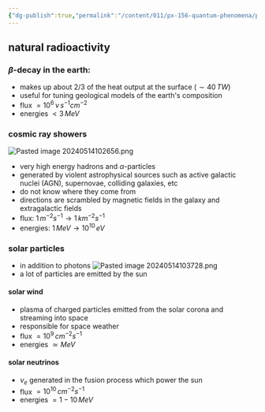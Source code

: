 ```yaml
---
{"dg-publish":true,"permalink":"/content/011/px-156-quantum-phenomena/px-156-b-particle-physics/px-156-j-particle-decays-and-relativistic-kinematics/px-156-j5-natural-sources-of-particles/","noteIcon":"1","created":"2024-11-25T10:50:32.000+00:00","updated":"2024-11-26T20:06:07.814+00:00"}
---
```


## natural radioactivity
### $\beta$-decay in the earth:
- makes up about $2/3$ of the heat output at the surface $(\sim40\,TW)$
- useful for tuning geological models of the earth's composition
- flux $=10^{6}\,\nu\,s^{-1}cm^{-2}$
- energies $<3\,MeV$
### cosmic ray showers
![Pasted image 20240514102656.png](/img/user/pics/Pasted%20image%2020240514102656.png)
- very high energy hadrons and $\alpha$-particles 
- generated by violent astrophysical sources such as active galactic nuclei (AGN), supernovae, colliding galaxies, etc
- do not know where they come from
- directions are scrambled by magnetic fields in the galaxy and extragalactic fields
- flux: $1\,m^{-2}s^{-1}\to 1\,km^{-2}s^{-1}$
- energies: $1\,MeV\to 10^{10}\,eV$
### solar particles
- in addition to photons
![Pasted image 20240514103728.png](/img/user/pics/Pasted%20image%2020240514103728.png)
- a lot of particles are emitted by the sun
#### solar wind 
- plasma of charged particles emitted from the solar corona and streaming into space
- responsible for space weather
- flux $=10^{9}\,cm^{-2}s^{-1}$
- energies $\simeq MeV$
#### solar neutrinos
- $\nu_{e}$ generated in the fusion process which power the sun
- flux $=10^10\,cm^{-2}s^{-1}$
- energies $=1-10\,MeV$
